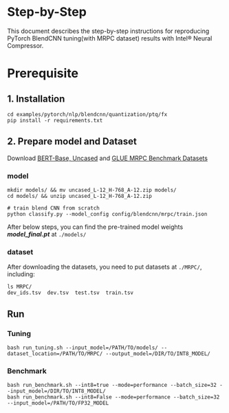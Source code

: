 Step-by-Step
============

This document describes the step-by-step instructions for reproducing PyTorch BlendCNN tuning(with MRPC dataset) results with Intel® Neural Compressor.

# Prerequisite

## 1. Installation

```Shell
cd examples/pytorch/nlp/blendcnn/quantization/ptq/fx
pip install -r requirements.txt
```

## 2. Prepare model and Dataset

Download [BERT-Base, Uncased](https://storage.googleapis.com/bert_models/2018_10_18/uncased_L-12_H-768_A-12.zip) and
[GLUE MRPC Benchmark Datasets](https://github.com/nyu-mll/GLUE-baselines)

### model

```Shell
mkdir models/ && mv uncased_L-12_H-768_A-12.zip models/
cd models/ && unzip uncased_L-12_H-768_A-12.zip

# train blend CNN from scratch
python classify.py --model_config config/blendcnn/mrpc/train.json
```

After below steps, you can find the pre-trained model weights ***model_final.pt*** at `./models/`

### dataset

After downloading the datasets, you need to put datasets at `./MRPC/`, including:

```Shell
ls MRPC/
dev_ids.tsv  dev.tsv  test.tsv  train.tsv
```

## Run
### Tuning
```Shell
bash run_tuning.sh --input_model=/PATH/TO/models/ --dataset_location=/PATH/TO/MRPC/ --output_model=/DIR/TO/INT8_MODEL/
```
### Benchmark
```Shell
bash run_benchmark.sh --int8=true --mode=performance --batch_size=32 --input_model=/DIR/TO/INT8_MODEL/
bash run_benchmark.sh --int8=False --mode=performance --batch_size=32 --input_model=/PATH/TO/FP32_MODEL
```
